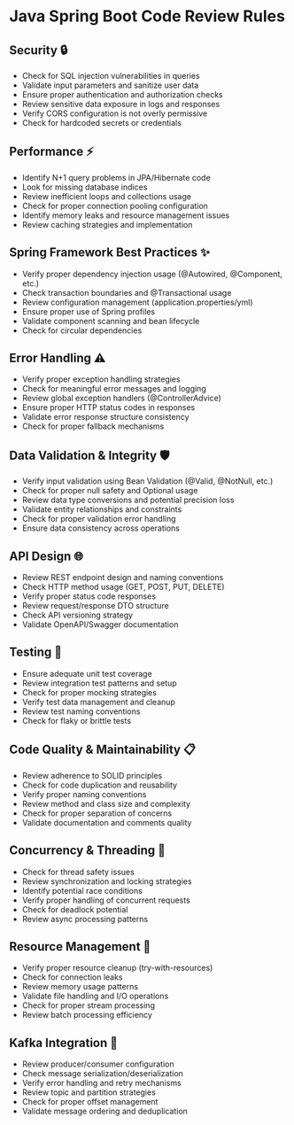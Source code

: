 # Java Spring Boot Code Review Rules

## Security 🔒
- Check for SQL injection vulnerabilities in queries
- Validate input parameters and sanitize user data
- Ensure proper authentication and authorization checks
- Review sensitive data exposure in logs and responses
- Verify CORS configuration is not overly permissive
- Check for hardcoded secrets or credentials

## Performance ⚡
- Identify N+1 query problems in JPA/Hibernate code
- Look for missing database indices
- Review inefficient loops and collections usage
- Check for proper connection pooling configuration
- Identify memory leaks and resource management issues
- Review caching strategies and implementation

## Spring Framework Best Practices ✨
- Verify proper dependency injection usage (@Autowired, @Component, etc.)
- Check transaction boundaries and @Transactional usage
- Review configuration management (application.properties/yml)
- Ensure proper use of Spring profiles
- Validate component scanning and bean lifecycle
- Check for circular dependencies

## Error Handling ⚠️
- Verify proper exception handling strategies
- Check for meaningful error messages and logging
- Review global exception handlers (@ControllerAdvice)
- Ensure proper HTTP status codes in responses
- Validate error response structure consistency
- Check for proper fallback mechanisms

## Data Validation & Integrity 🛡️
- Verify input validation using Bean Validation (@Valid, @NotNull, etc.)
- Check for proper null safety and Optional usage
- Review data type conversions and potential precision loss
- Validate entity relationships and constraints
- Check for proper validation error handling
- Ensure data consistency across operations

## API Design 🌐
- Review REST endpoint design and naming conventions
- Check HTTP method usage (GET, POST, PUT, DELETE)
- Verify proper status code responses
- Review request/response DTO structure
- Check API versioning strategy
- Validate OpenAPI/Swagger documentation

## Testing 🧪
- Ensure adequate unit test coverage
- Review integration test patterns and setup
- Check for proper mocking strategies
- Verify test data management and cleanup
- Review test naming conventions
- Check for flaky or brittle tests

## Code Quality & Maintainability 📋
- Review adherence to SOLID principles
- Check for code duplication and reusability
- Verify proper naming conventions
- Review method and class size and complexity
- Check for proper separation of concerns
- Validate documentation and comments quality

## Concurrency & Threading 🔄
- Check for thread safety issues
- Review synchronization and locking strategies
- Identify potential race conditions
- Verify proper handling of concurrent requests
- Check for deadlock potential
- Review async processing patterns

## Resource Management 💾
- Verify proper resource cleanup (try-with-resources)
- Check for connection leaks
- Review memory usage patterns
- Validate file handling and I/O operations
- Check for proper stream processing
- Review batch processing efficiency

## Kafka Integration 📡
- Review producer/consumer configuration
- Check message serialization/deserialization
- Verify error handling and retry mechanisms
- Review topic and partition strategies
- Check for proper offset management
- Validate message ordering and deduplication
